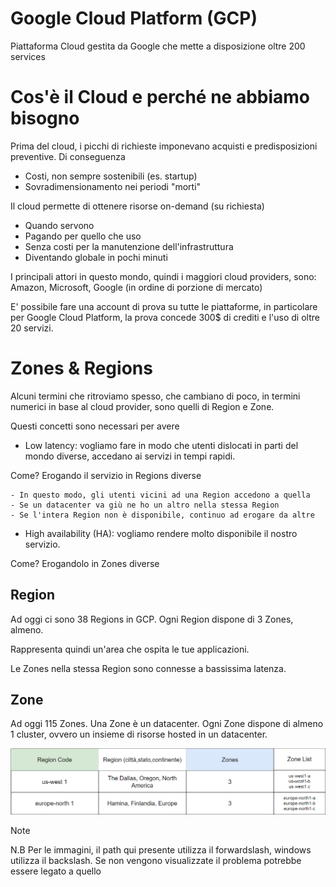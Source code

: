 # Google Cloud Platform (GCP)

Piattaforma Cloud gestita da Google che mette a disposizione oltre 200 services

# Cos'è il Cloud e perché ne abbiamo bisogno

Prima del cloud, i picchi di richieste imponevano acquisti e predisposizioni preventive. Di conseguenza

- Costi, non sempre sostenibili (es. startup)
- Sovradimensionamento nei periodi "morti"

Il cloud permette di ottenere risorse on-demand (su richiesta)
- Quando servono
- Pagando per quello che uso
- Senza costi per la manutenzione dell'infrastruttura
- Diventando globale in pochi minuti

I principali attori in questo mondo, quindi i maggiori cloud providers, sono: Amazon, Microsoft, Google (in ordine di porzione di mercato)

E' possibile fare una account di prova su tutte le piattaforme, in particolare per Google Cloud Platform, la prova concede 300$ di crediti e l'uso di oltre 20 servizi.

# Zones & Regions
Alcuni termini che ritroviamo spesso, che cambiano di poco, in termini numerici in base al cloud provider, sono quelli di Region e Zone.

Questi concetti sono necessari per avere

- Low latency: vogliamo fare in modo che utenti dislocati in parti del mondo diverse, accedano ai servizi in tempi rapidi. 

Come? Erogando il servizio in Regions diverse

    - In questo modo, gli utenti vicini ad una Region accedono a quella
    - Se un datacenter va giù ne ho un altro nella stessa Region
    - Se l'intera Region non è disponibile, continuo ad erogare da altre

- High availability (HA): vogliamo rendere molto disponibile il nostro servizio.

Come? Erogandolo in Zones diverse

## Region
Ad oggi ci sono 38 Regions in GCP. Ogni Region dispone di 3 Zones, almeno.

Rappresenta quindi un'area che ospita le tue applicazioni.

Le Zones nella stessa Region sono connesse a bassissima latenza. 

## Zone
Ad oggi 115 Zones. Una Zone è un datacenter. Ogni Zone dispone di almeno 1 cluster, ovvero un insieme di risorse hosted in un datacenter. 

![Alt text](/Images/Regions_zones.png)




Note

N.B Per le immagini, il path qui presente utilizza il forwardslash, windows utilizza il backslash. Se non vengono visualizzate il problema potrebbe essere legato a quello

